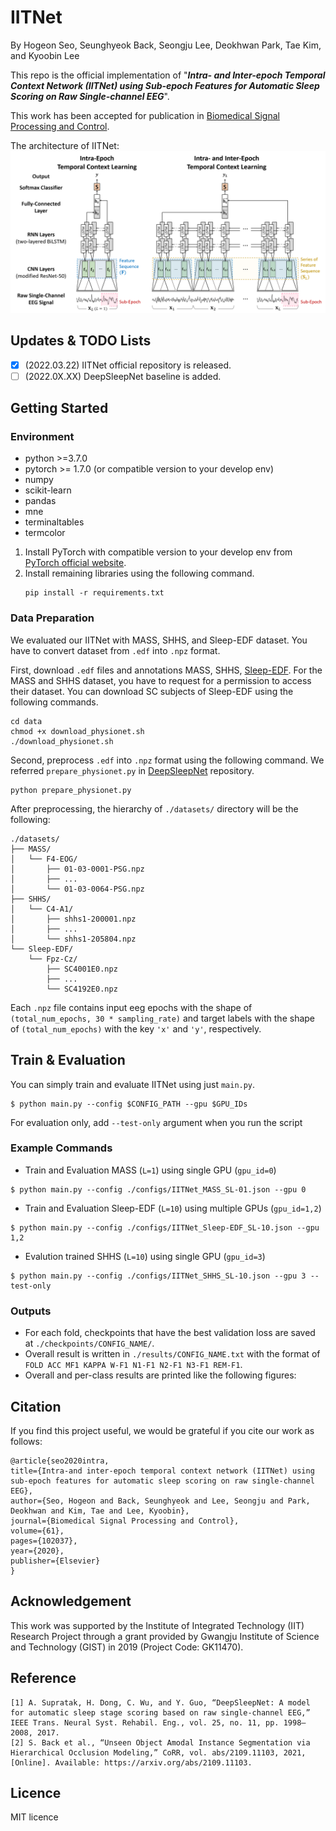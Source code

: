 # IITNet

By Hogeon Seo, Seunghyeok Back, Seongju Lee, Deokhwan Park, Tae Kim, and Kyoobin Lee

This repo is the official implementation of "***Intra- and Inter-epoch Temporal Context Network (IITNet) using Sub-epoch Features for Automatic Sleep Scoring on Raw Single-channel EEG***".

This work has been accepted for publication in [Biomedical Signal Processing and Control](https://www.journals.elsevier.com/biomedical-signal-processing-and-control).

The architecture of IITNet:
![Model Architecture](./figures/IITNet.png)

## Updates & TODO Lists
- [X] (2022.03.22) IITNet official repository is released.
- [ ] (2022.0X.XX) DeepSleepNet baseline is added.

## Getting Started
### Environment 
* python >=3.7.0
* pytorch >= 1.7.0 (or compatible version to your develop env)
* numpy
* scikit-learn
* pandas
* mne
* terminaltables
* termcolor

1. Install PyTorch with compatible version to your develop env from [PyTorch official website](https://pytorch.org/).
2. Install remaining libraries using the following command.
    ```
    pip install -r requirements.txt
    ```


### Data Preparation
We evaluated our IITNet with MASS, SHHS, and Sleep-EDF dataset. You have to convert dataset from ```.edf``` into ```.npz``` format.

First, download ```.edf``` files and annotations MASS, SHHS, [Sleep-EDF](https://archive.physionet.org/physiobank/database/sleep-edfx/). For the MASS and SHHS dataset, you have to request for a permission to access their dataset.
You can download SC subjects of Sleep-EDF using the following commands.
```
cd data
chmod +x download_physionet.sh
./download_physionet.sh
```


Second, preprocess ```.edf``` into ```.npz``` format using the following command. We referred ```prepare_physionet.py``` in [DeepSleepNet](https://github.com/akaraspt/deepsleepnet) repository.
```
python prepare_physionet.py
```

After preprocessing, the hierarchy of ```./datasets/``` directory will be the following:

```
./datasets/
├── MASS/
│   └── F4-EOG/
│       ├── 01-03-0001-PSG.npz
│       ├── ...
│       └── 01-03-0064-PSG.npz
├── SHHS/
│   └── C4-A1/
│       ├── shhs1-200001.npz
│       ├── ...
│       └── shhs1-205804.npz
└── Sleep-EDF/
    └── Fpz-Cz/
        ├── SC4001E0.npz
        ├── ...
        └── SC4192E0.npz
```

Each ```.npz``` file contains input eeg epochs with the shape of ```(total_num_epochs, 30 * sampling_rate)``` and target labels with the shape of ```(total_num_epochs)``` with the key ```'x'``` and ```'y'```, respectively.

## Train & Evaluation
You can simply train and evaluate IITNet using just ```main.py```.
```
$ python main.py --config $CONFIG_PATH --gpu $GPU_IDs
```

For evaluation only, add ```--test-only``` argument when you run the script 


### Example Commands ###
* Train and Evaluation MASS (```L=1```) using single GPU (```gpu_id=0```)
```
$ python main.py --config ./configs/IITNet_MASS_SL-01.json --gpu 0
```
* Train and Evaluation Sleep-EDF (```L=10```) using multiple GPUs (```gpu_id=1,2```)
```
$ python main.py --config ./configs/IITNet_Sleep-EDF_SL-10.json --gpu 1,2
```
* Evalution trained SHHS (```L=10```) using single GPU (```gpu_id=3```)
```
$ python main.py --config ./configs/IITNet_SHHS_SL-10.json --gpu 3 --test-only
```

### Outputs ###
* For each fold, checkpoints that have the best validation loss are saved at ```./checkpoints/CONFIG_NAME/```.
* Overall result is written in ```./results/CONFIG_NAME.txt``` with the format of ```FOLD ACC MF1 KAPPA W-F1 N1-F1 N2-F1 N3-F1 REM-F1```.
* Overall and per-class results are printed like the following figures:



## Citation ##
If you find this project useful, we would be grateful if you cite our work as follows:

    @article{seo2020intra,
    title={Intra-and inter-epoch temporal context network (IITNet) using sub-epoch features for automatic sleep scoring on raw single-channel EEG},
    author={Seo, Hogeon and Back, Seunghyeok and Lee, Seongju and Park, Deokhwan and Kim, Tae and Lee, Kyoobin},
    journal={Biomedical Signal Processing and Control},
    volume={61},
    pages={102037},
    year={2020},
    publisher={Elsevier}
    }


## Acknowledgement ##
This work was supported by the Institute of Integrated Technology (IIT) Research Project through a grant provided by Gwangju Institute of Science and Technology (GIST) in 2019 (Project Code:
GK11470).

## Reference ##
```
[1] A. Supratak, H. Dong, C. Wu, and Y. Guo, “DeepSleepNet: A model for automatic sleep stage scoring based on raw single-channel EEG,” IEEE Trans. Neural Syst. Rehabil. Eng., vol. 25, no. 11, pp. 1998–2008, 2017.
[2] S. Back et al., “Unseen Object Amodal Instance Segmentation via Hierarchical Occlusion Modeling,” CoRR, vol. abs/2109.11103, 2021, [Online]. Available: https://arxiv.org/abs/2109.11103.
```

## Licence ##
MIT licence